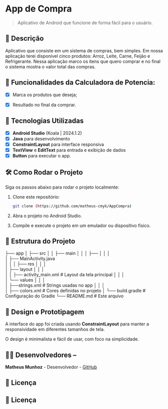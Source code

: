 # **App de Compra** 

> Aplicativo de Android que funcione de forma fácil para o usuário.


## 📱 Descrição

Aplicativo que consiste em um sistema de compras, bem simples.
Em nossa aplicação terei disponível cinco produtos: Arroz, Leite, Carne, Feijão  e Refrigerante. Nessa aplicação marco os itens que quero
comprar e no final o sistema mostra o valor total das compras.


## 🔧 Funcionalidades da Calculadora de Potencia: 

- [x] Marca os produtos que deseja;
- [x] Resultado no final da comprar. 


## 🚀 Tecnologias Utilizadas

- [x] **Android Studio** (Koala | 2024.1.2)
- [x] **Java** para desenvolvimento
- [x] **ConstraintLayout** para interface responsiva
- [x] **TextView** e **EditText** para entrada e exibição de dados
- [x] **Button**   para executar o app.

## 🛠️ Como Rodar o Projeto

Siga os passos abaixo para rodar o projeto localmente:

1. Clone este repositório:

    ```bash
    git clone (https://github.com/matheus-cmyk/AppCompra)

    ```

2. Abra o projeto no Android Studio.
3. Compile e execute o projeto em um emulador ou dispositivo físico.

## 📂 Estrutura do Projeto

├── app
│   ├── src
│   │   ├── main
│   │   │   ├──
│   │   │  
│   ├── MainActivity.java      
│   │   │   ├──
res
│   │   │  
│   ├── layout
│   │   │  
│   │   ├── activity_main.xml   #
Layout da tela principal
│   │   │  
│   └── values
│   │   │  
│       ├──strings.xml         # Strings usadas no
app
│   │   │  
│       ├── colors.xml          # Cores definidas no projeto
│   └── build.gradle                        # Configuração do
Gradle
└── README.md                               # Este arquivo

 
## 🎨 Design e Prototipagem
 
A interface do app foi criada usando **ConstraintLayout** para manter a responsividade em diferentes tamanhos de tela.
 
O design é minimalista e fácil de usar, com foco na simplicidade.
 
  
## 👨‍💻 Desenvolvedores –

**Matheus Munhoz** - Desenvolvedor - [GitHub](https://github.com/matheus-cmyk)

 ## 📄 Licença
 

 ## 📄 Licença
